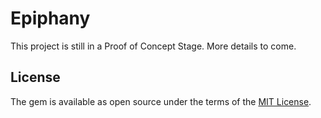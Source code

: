 # Epiphany
This project is still in a Proof of Concept Stage. More details to come. 

## License
The gem is available as open source under the terms of the [MIT License](https://opensource.org/licenses/MIT).
